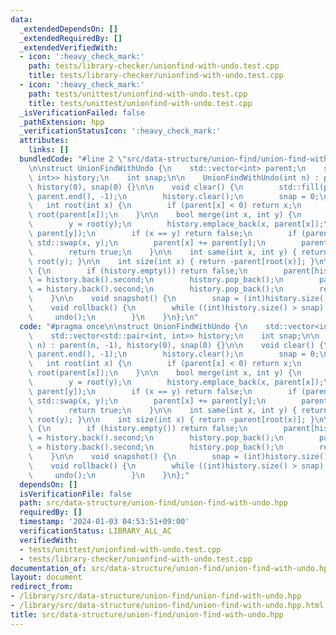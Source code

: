 ```yaml
---
data:
  _extendedDependsOn: []
  _extendedRequiredBy: []
  _extendedVerifiedWith:
  - icon: ':heavy_check_mark:'
    path: tests/library-checker/unionfind-with-undo.test.cpp
    title: tests/library-checker/unionfind-with-undo.test.cpp
  - icon: ':heavy_check_mark:'
    path: tests/unittest/unionfind-with-undo.test.cpp
    title: tests/unittest/unionfind-with-undo.test.cpp
  _isVerificationFailed: false
  _pathExtension: hpp
  _verificationStatusIcon: ':heavy_check_mark:'
  attributes:
    links: []
  bundledCode: "#line 2 \"src/data-structure/union-find/union-find-with-undo.hpp\"\
    \n\nstruct UnionFindWithUndo {\n    std::vector<int> parent;\n    std::vector<std::pair<int,\
    \ int>> history;\n    int snap;\n\n    UnionFindWithUndo(int n) : parent(n, -1),\
    \ history(0), snap(0) {}\n\n    void clear() {\n        std::fill(parent.begin(),\
    \ parent.end(), -1);\n        history.clear();\n        snap = 0;\n    }\n\n \
    \   int root(int x) {\n        if (parent[x] < 0) return x;\n        else return\
    \ root(parent[x]);\n    }\n\n    bool merge(int x, int y) {\n        x = root(x);\n\
    \        y = root(y);\n        history.emplace_back(x, parent[x]);\n        history.emplace_back(y,\
    \ parent[y]);\n        if (x == y) return false;\n        if (parent[x] > parent[y])\
    \ std::swap(x, y);\n        parent[x] += parent[y];\n        parent[y] = x;\n\
    \        return true;\n    }\n\n    int same(int x, int y) { return root(x) ==\
    \ root(y); }\n\n    int size(int x) { return -parent[root(x)]; }\n\n    bool undo()\
    \ {\n        if (history.empty()) return false;\n        parent[history.back().first]\
    \ = history.back().second;\n        history.pop_back();\n        parent[history.back().first]\
    \ = history.back().second;\n        history.pop_back();\n        return true;\n\
    \    }\n\n    void snapshot() {\n        snap = (int)history.size();\n    }\n\n\
    \    void rollback() {\n        while ((int)history.size() > snap) {\n       \
    \     undo();\n        }\n    }\n};\n"
  code: "#pragma once\n\nstruct UnionFindWithUndo {\n    std::vector<int> parent;\n\
    \    std::vector<std::pair<int, int>> history;\n    int snap;\n\n    UnionFindWithUndo(int\
    \ n) : parent(n, -1), history(0), snap(0) {}\n\n    void clear() {\n        std::fill(parent.begin(),\
    \ parent.end(), -1);\n        history.clear();\n        snap = 0;\n    }\n\n \
    \   int root(int x) {\n        if (parent[x] < 0) return x;\n        else return\
    \ root(parent[x]);\n    }\n\n    bool merge(int x, int y) {\n        x = root(x);\n\
    \        y = root(y);\n        history.emplace_back(x, parent[x]);\n        history.emplace_back(y,\
    \ parent[y]);\n        if (x == y) return false;\n        if (parent[x] > parent[y])\
    \ std::swap(x, y);\n        parent[x] += parent[y];\n        parent[y] = x;\n\
    \        return true;\n    }\n\n    int same(int x, int y) { return root(x) ==\
    \ root(y); }\n\n    int size(int x) { return -parent[root(x)]; }\n\n    bool undo()\
    \ {\n        if (history.empty()) return false;\n        parent[history.back().first]\
    \ = history.back().second;\n        history.pop_back();\n        parent[history.back().first]\
    \ = history.back().second;\n        history.pop_back();\n        return true;\n\
    \    }\n\n    void snapshot() {\n        snap = (int)history.size();\n    }\n\n\
    \    void rollback() {\n        while ((int)history.size() > snap) {\n       \
    \     undo();\n        }\n    }\n};"
  dependsOn: []
  isVerificationFile: false
  path: src/data-structure/union-find/union-find-with-undo.hpp
  requiredBy: []
  timestamp: '2024-01-03 04:53:51+09:00'
  verificationStatus: LIBRARY_ALL_AC
  verifiedWith:
  - tests/unittest/unionfind-with-undo.test.cpp
  - tests/library-checker/unionfind-with-undo.test.cpp
documentation_of: src/data-structure/union-find/union-find-with-undo.hpp
layout: document
redirect_from:
- /library/src/data-structure/union-find/union-find-with-undo.hpp
- /library/src/data-structure/union-find/union-find-with-undo.hpp.html
title: src/data-structure/union-find/union-find-with-undo.hpp
---
```

